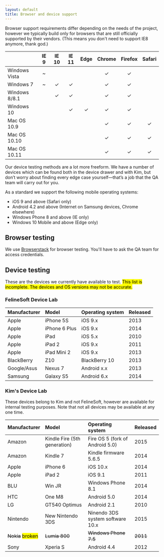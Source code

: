 ```yaml
---
layout: default
title: Browser and device support
---
```


Browser support requirements differ depending on the needs of the project, however we typically build only for browsers that are still officially supported by their vendors. (This means you don't need to support IE8 anymore, thank god.)

|  |IE 9|IE 10|IE 11|Edge|Chrome|Firefox|Safari|
|:-|:----:|:-----:|:-----:|:-----:|:----:|:-----:|:----:|
|Windows Vista|~| | | |✓|✓| |
|Windows 7    |~|✓|✓| |✓|✓| |
|Windows 8/8.1| |✓|✓| |✓|✓| |
|Windows 10   | | |✓|✓|✓|✓| |
|Mac OS 10.9  | | | | |✓|✓|✓|
|Mac OS 10.10 | | | | |✓|✓|✓|
|Mac OS 10.11 | | | | |✓|✓|✓|

Our device testing methods are a lot more freeform. We have a number of devices which can be found both in the device drawer and with Kim, but don’t worry about finding every edge case yourself—that’s a job that the QA team will carry out for you.

As a standard we support the following mobile operating systems:

* iOS 9 and above (Safari only)
* Android 4.2 and above  (Internet on Samsung devices, Chrome elsewhere)
* Windows Phone 8 and above (IE only)
* Windows 10 Mobile and above (Edge only) 

## Browser testing

We use [Browserstack](http://browserstack.com) for browser testing. You'll have to ask the QA team for access credentials.

## Device testing

These are the devices we currently have available to test. <mark>This list is incomplete. The devices and OS versions may not be accurate.</mark>

### FelineSoft Device Lab

|Manufacturer|Model|Operating system|Released|
|:-----------|:----|:---------------|:-------|
|Apple|iPhone 5S|iOS 9.x|2013|
|Apple|iPhone 6 Plus|iOS 9.x|2014|
|Apple|iPad|iOS 5.x|2010|
|Apple|iPad 2|iOS 9.x|2011|
|Apple|iPad Mini 2|iOS 9.x|2013|
|BlackBerry|Z10|BlackBerry 10|2013|
|Google/Asus|Nexus 7|Android x.x|2013|
|Samsung|Galaxy S5|Android 6.x|2014|

### Kim's Device Lab

These devices belong to Kim and not FelineSoft, however are available for internal testing purposes. Note that not all devices may be available at any one time.

|Manufacturer|Model|Operating system|Released|
|:-----------|:----|:---------------|:-------|
|Amazon|Kindle Fire (5th generation)|Fire OS 5 (fork of Android 5.0)|2015|
|Amazon|Kindle 7|Kindle firmware 5.6.5|2014|
|Apple|iPhone 6|iOS 10.x|2014|
|Apple|iPad 2|iOS 9.1|2011|
|BLU|Win JR|Windows Phone 8.1|2014|
|HTC|One M8|Android 5.0|2014|
|LG|GT540 Optimus|Android 2.1|2010|
|Nintendo|New Nintendo 3DS|Ninendo 3DS system software 10.x|2015|
|<del>Nokia</del> <mark>broken</mark>|<del>Lumia 800</del>|<del>Windows Phone 7.5</del>|<del>2011</del>|
|Sony|Xperia S|Android 4.4|2012|